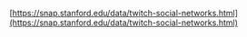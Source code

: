 [https://snap.stanford.edu/data/twitch-social-networks.html](https://snap.stanford.edu/data/twitch-social-networks.html)
